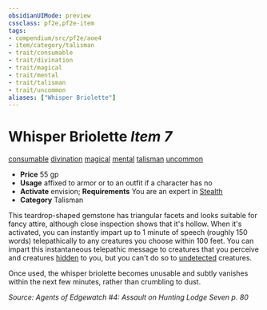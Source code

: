 ```yaml
---
obsidianUIMode: preview
cssclass: pf2e,pf2e-item
tags:
- compendium/src/pf2e/aoe4
- item/category/talisman
- trait/consumable
- trait/divination
- trait/magical
- trait/mental
- trait/talisman
- trait/uncommon
aliases: ["Whisper Briolette"]
---
```

# Whisper Briolette *Item 7*  
[consumable](rules/traits/consumable.md)  [divination](rules/traits/divination.md)  [magical](rules/traits/magical.md)  [mental](rules/traits/mental.md)  [talisman](rules/traits/talisman.md)  [uncommon](rules/traits/uncommon.md)  

- **Price** 55 gp
- **Usage** affixed to armor or to an outfit if a character has no
- **Activate** envision; **Requirements** You are an expert in [Stealth](compendium/skills.md#Stealth)
- **Category** Talisman

This teardrop-shaped gemstone has triangular facets and looks suitable for fancy attire, although close inspection shows that it's hollow. When it's activated, you can instantly impart up to 1 minute of speech (roughly 150 words) telepathically to any creatures you choose within 100 feet. You can impart this instantaneous telepathic message to creatures that you perceive and creatures [hidden](rules/conditions.md#Hidden) to you, but you can't do so to [undetected](rules/conditions.md#Undetected) creatures.

Once used, the whisper briolette becomes unusable and subtly vanishes within the next few minutes, rather than crumbling to dust.

*Source: Agents of Edgewatch #4: Assault on Hunting Lodge Seven p. 80*